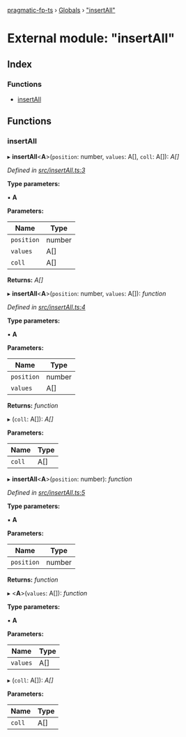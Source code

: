 [pragmatic-fp-ts](../README.md) › [Globals](../globals.md) › ["insertAll"](_insertall_.md)

# External module: "insertAll"

## Index

### Functions

* [insertAll](_insertall_.md#insertall)

## Functions

###  insertAll

▸ **insertAll**<**A**>(`position`: number, `values`: A[], `coll`: A[]): *A[]*

*Defined in [src/insertAll.ts:3](https://github.com/hermann-p/pragmatic-fp-ts/blob/d13f3c1/src/insertAll.ts#L3)*

**Type parameters:**

▪ **A**

**Parameters:**

Name | Type |
------ | ------ |
`position` | number |
`values` | A[] |
`coll` | A[] |

**Returns:** *A[]*

▸ **insertAll**<**A**>(`position`: number, `values`: A[]): *function*

*Defined in [src/insertAll.ts:4](https://github.com/hermann-p/pragmatic-fp-ts/blob/d13f3c1/src/insertAll.ts#L4)*

**Type parameters:**

▪ **A**

**Parameters:**

Name | Type |
------ | ------ |
`position` | number |
`values` | A[] |

**Returns:** *function*

▸ (`coll`: A[]): *A[]*

**Parameters:**

Name | Type |
------ | ------ |
`coll` | A[] |

▸ **insertAll**<**A**>(`position`: number): *function*

*Defined in [src/insertAll.ts:5](https://github.com/hermann-p/pragmatic-fp-ts/blob/d13f3c1/src/insertAll.ts#L5)*

**Type parameters:**

▪ **A**

**Parameters:**

Name | Type |
------ | ------ |
`position` | number |

**Returns:** *function*

▸ <**A**>(`values`: A[]): *function*

**Type parameters:**

▪ **A**

**Parameters:**

Name | Type |
------ | ------ |
`values` | A[] |

▸ (`coll`: A[]): *A[]*

**Parameters:**

Name | Type |
------ | ------ |
`coll` | A[] |
